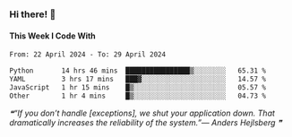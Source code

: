 ### Hi there! 👋

#### This Week I Code With
<!--START_SECTION:waka-->

```txt
From: 22 April 2024 - To: 29 April 2024

Python       14 hrs 46 mins  ████████████████▒░░░░░░░░   65.31 %
YAML         3 hrs 17 mins   ███▓░░░░░░░░░░░░░░░░░░░░░   14.57 %
JavaScript   1 hr 15 mins    █▒░░░░░░░░░░░░░░░░░░░░░░░   05.57 %
Other        1 hr 4 mins     █▒░░░░░░░░░░░░░░░░░░░░░░░   04.73 %
```

<!--END_SECTION:waka-->

<!--STARTS_HERE_QUOTE_README-->
<i>❝“If you don’t handle [exceptions], we shut your application down.  That dramatically increases the reliability of the system.”— Anders Hejlsberg   ❞</i>
<!--ENDS_HERE_QUOTE_README-->
